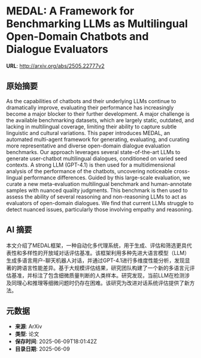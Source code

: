 # MEDAL: A Framework for Benchmarking LLMs as Multilingual Open-Domain Chatbots and Dialogue Evaluators

**URL**: http://arxiv.org/abs/2505.22777v2

## 原始摘要

As the capabilities of chatbots and their underlying LLMs continue to
dramatically improve, evaluating their performance has increasingly become a
major blocker to their further development. A major challenge is the available
benchmarking datasets, which are largely static, outdated, and lacking in
multilingual coverage, limiting their ability to capture subtle linguistic and
cultural variations. This paper introduces MEDAL, an automated multi-agent
framework for generating, evaluating, and curating more representative and
diverse open-domain dialogue evaluation benchmarks. Our approach leverages
several state-of-the-art LLMs to generate user-chatbot multilingual dialogues,
conditioned on varied seed contexts. A strong LLM (GPT-4.1) is then used for a
multidimensional analysis of the performance of the chatbots, uncovering
noticeable cross-lingual performance differences. Guided by this large-scale
evaluation, we curate a new meta-evaluation multilingual benchmark and
human-annotate samples with nuanced quality judgments. This benchmark is then
used to assess the ability of several reasoning and non-reasoning LLMs to act
as evaluators of open-domain dialogues. We find that current LLMs struggle to
detect nuanced issues, particularly those involving empathy and reasoning.


## AI 摘要

本文介绍了MEDAL框架，一种自动化多代理系统，用于生成、评估和筛选更具代表性和多样性的开放域对话评估基准。该框架利用多种先进大语言模型（LLM）生成多语言用户-聊天机器人对话，并通过GPT-4.1进行多维度性能分析，发现显著的跨语言性能差异。基于大规模评估结果，研究团队构建了一个新的多语言元评估基准，并标注了包含细微质量判断的人类样本。研究发现，当前LLM在检测涉及同理心和推理等细微问题时仍存在困难。该研究为改进对话系统评估提供了新方法。

## 元数据

- **来源**: ArXiv
- **类型**: 论文
- **保存时间**: 2025-06-09T18:01:42Z
- **目录日期**: 2025-06-09
